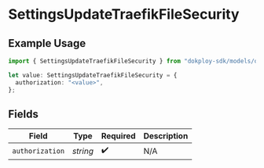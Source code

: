 # SettingsUpdateTraefikFileSecurity

## Example Usage

```typescript
import { SettingsUpdateTraefikFileSecurity } from "dokploy-sdk/models/operations";

let value: SettingsUpdateTraefikFileSecurity = {
  authorization: "<value>",
};
```

## Fields

| Field              | Type               | Required           | Description        |
| ------------------ | ------------------ | ------------------ | ------------------ |
| `authorization`    | *string*           | :heavy_check_mark: | N/A                |